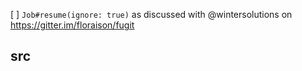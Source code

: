
[ ] `Job#resume(ignore: true)`
    as discussed with @wintersolutions on https://gitter.im/floraison/fugit

## src

